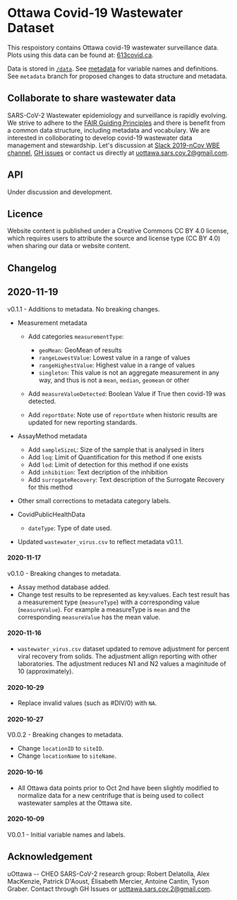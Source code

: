 # Ottawa Covid-19 Wastewater Dataset

This respoistory contains Ottawa covid-19 wastewater surveillance data. Plots using this data can be found at: [613covid.ca](https://613covid.ca/wastewater).

Data is stored in [`/data`](data/). See [metadata](metadata.md) for variable names and definitions. See `metadata` branch for proposed changes to data structure and metadata.

## Collaborate to share wastewater data

SARS-CoV-2 Wastewater epidemiology and surveillance is rapidly evolving. We strive to adhere to the [FAIR Guiding Principles](https://www.go-fair.org/fair-principles/) and there is benefit from a common data structure, including metadata and vocabulary. We are interested in colloborating to develop covid-19 wastewater data management and stewardship. Let's discussion at [Slack 2019-nCov WBE channel](https://2019-ncovwbe.slack.com), [GH issues](https://github.com/Big-Life-Lab/covid-19-wastewater/issues) or contact us directly at <uottawa.sars.cov.2@gmail.com>.

## API

Under discussion and development.

## Licence

Website content is published under a Creative Commons CC BY 4.0 license, which requires users to attribute the source and license type (CC BY 4.0) when sharing our data or website content.

## Changelog

## 2020-11-19

v0.1.1 - Additions to metadata. No breaking changes.

-   Measurement metadata

    -   Add categories `measurementType`:

        -   `geoMean`: GeoMean of results
        -   `rangeLowestValue`: Lowest value in a range of values
        -   `rangeHighestValue`: Highest value in a range of values
        -   `singleton`: This value is not an aggregate measurement in any way, and thus is not a `mean`, `median`, `geomean` or other

    -   Add `measureValueDetected`: Boolean Value if True then covid-19 was detected.

    -   Add `reportDate`: Note use of `reportDate` when historic results are updated for new reporting standards.

-   AssayMethod metadata

    -   Add `sampleSizeL`: Size of the sample that is analysed in liters
    -   Add `loq`: Limit of Quantification for this method if one exists
    -   Add `lod`: Limit of detection for this method if one exists
    -   Add `inhibition`: Text decription of the inhibition
    -   Add `surrogateRecovery`: Text description of the Surrogate Recovery for this method

-   Other small corrections to metadata category labels.

-   CovidPublicHealthData

    -   `dateType`: Type of date used.

-   Updated `wastewater_virus.csv` to reflect metadata v0.1.1.

#### 2020-11-17

v0.1.0 - Breaking changes to metadata.

-   Assay method database added.
-   Change test results to be represented as key:values. Each test result has a measurement type (`measureType`) with a corresponding value (`measureValue`). For example a measureType is `mean` and the corresponding `measureValue` has the mean value.

#### 2020-11-16

-   `wastewater_virus.csv` dataset updated to remove adjustment for percent viral recovery from solids. The adjustment allign reporting with other laboratories. The adjustment reduces N1 and N2 values a maginitude of 10 (approximately).

#### 2020-10-29

-   Replace invalid values (such as \#DIV/0) with `NA`.

#### 2020-10-27

V0.0.2 - Breaking changes to metadata.

-   Change `locationID` to `siteID`.
-   Change `locationName` to `siteName`.

#### 2020-10-16

-   All Ottawa data points prior to Oct 2nd have been slightly modified to normalize data for a new centrifuge that is being used to collect wastewater samples at the Ottawa site.

#### 2020-10-09

V0.0.1 - Initial variable names and labels.

## Acknowledgement

uOttawa -- CHEO SARS-CoV-2 research group: Robert Delatolla, Alex MacKenzie, Patrick D'Aoust, Élisabeth Mercier, Antoine Cantin, Tyson Graber. Contact through GH Issues or <uottawa.sars.cov.2@gmail.com>.
